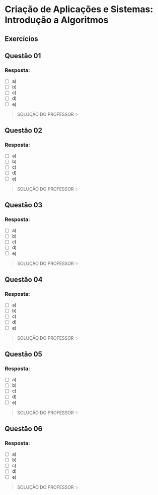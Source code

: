 # Criação de Aplicações e Sistemas: Introdução a Algoritmos

## Exercícios


## Questão 01 

### Resposta:
- [ ] a) 
- [ ] b) 
- [ ] c) 
- [ ] d) 
- [ ] e) 

> SOLUÇÃO DO PROFESSOR ✨
>
> 

## Questão 02 

### Resposta:
- [ ] a) 
- [ ] b) 
- [ ] c) 
- [ ] d) 
- [ ] e) 

> SOLUÇÃO DO PROFESSOR ✨
>
> 


## Questão 03 

### Resposta:
- [ ] a) 
- [ ] b) 
- [ ] c) 
- [ ] d) 
- [ ] e) 

> SOLUÇÃO DO PROFESSOR ✨
>
> 


## Questão 04 

### Resposta:
- [ ] a) 
- [ ] b) 
- [ ] c) 
- [ ] d) 
- [ ] e) 

> SOLUÇÃO DO PROFESSOR ✨
>
> 


## Questão 05 

### Resposta:
- [ ] a) 
- [ ] b) 
- [ ] c) 
- [ ] d) 
- [ ] e) 

> SOLUÇÃO DO PROFESSOR ✨
>
> 


## Questão 06 

### Resposta:
- [ ] a) 
- [ ] b) 
- [ ] c) 
- [ ] d) 
- [ ] e) 

> SOLUÇÃO DO PROFESSOR ✨
>
> 